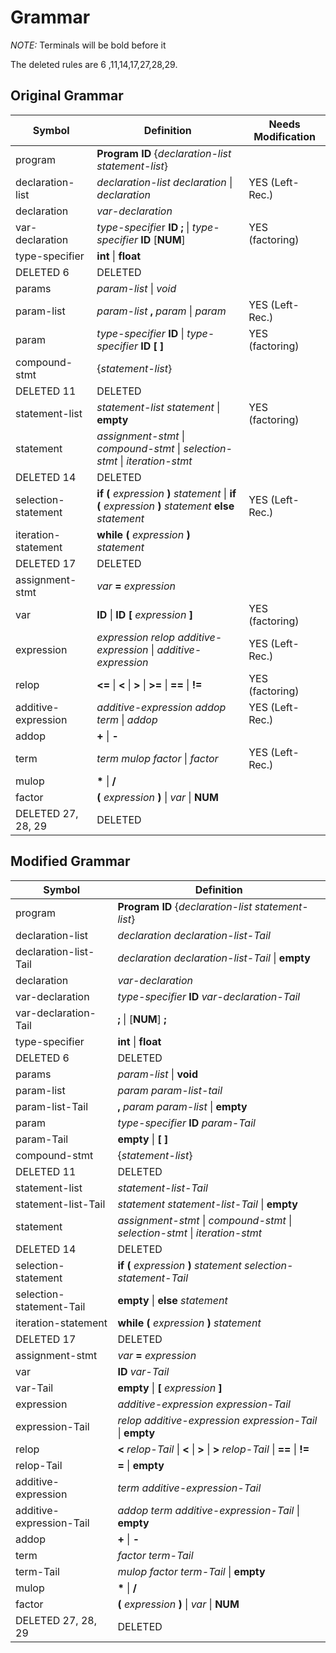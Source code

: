 # Grammar

*NOTE:* Terminals will be bold before it

The deleted rules are 6 ,11,14,17,27,28,29.

## Original Grammar

|       Symbol        |                                                     Definition                                                      | Needs Modification |
| ------------------- | ------------------------------------------------------------------------------------------------------------------- | ------------------ |
| program             | **Program** **ID** {*declaration-list* *statement-list*}                                                            |                    |
| declaration-list    | *declaration-list* *declaration* &#124; *declaration*                                                               | YES (Left-Rec.)    |
| declaration         | *var-declaration*                                                                                                   |                    |
| var-declaration     | *type-specifie*r **ID** **;** &#124; *type-specifier* **ID** \[**NUM**\]                                            | YES (factoring)    |
| type-specifier      | **int** &#124; **float**                                                                                            |                    |
| DELETED 6           | DELETED                                                                                                             |                    |
| params              | *param-list* &#124; *void*                                                                                          |                    |
| param-list          | *param-list* **,** *param* &#124; *param*                                                                           | YES (Left-Rec.)    |
| param               | *type-specifier* **ID** &#124; *type-specifier* **ID** **\[** **\]**                                                | YES (factoring)    |
| compound-stmt       | {*statement-list*}                                                                                                  |                    |
| DELETED 11          | DELETED                                                                                                             |                    |
| statement-list      | *statement-list* *statement* &#124; **empty**                                                                       | YES (factoring)    |
| statement           | *assignment-stmt*  &#124; *compound-stmt* &#124; *selection-stmt* &#124; *iteration-stmt*                           |                    |
| DELETED 14          | DELETED                                                                                                             |                    |
| selection-statement | **if** **(** *expression* **)** *statement* &#124; **if** **(** *expression* **)** *statement* **else** *statement* | YES (Left-Rec.)    |
| iteration-statement | **while** **(** *expression* **)** *statement*                                                                      |                    |
| DELETED 17          | DELETED                                                                                                             |                    |
| assignment-stmt     | *var* **=** *expression*                                                                                            |                    |
| var                 | **ID** &#124; **ID** **\[** *expression* **\]**                                                                     | YES (factoring)    |
| expression          | *expression* *relop* *additive-expression* &#124; *additive-expression*                                             | YES (Left-Rec.)    |
| relop               | **<=** &#124; **<** &#124; **>** &#124; **>=** &#124; **==** &#124; **!=**                                          | YES (factoring)    |
| additive-expression | *additive-expression* *addop* *term* &#124; *addop*                                                                 | YES (Left-Rec.)    |
| addop               | **+** &#124; **-**                                                                                                  |                    |
| term                | *term* *mulop* *factor* &#124; *factor*                                                                             | YES (Left-Rec.)    |
| mulop               | **\*** &#124; **/**                                                                                                 |                    |
| factor              | **(** *expression* **)** &#124; *var* &#124; **NUM**                                                                |                    |
| DELETED 27, 28, 29  | DELETED                                                                                                             |                    |

## Modified Grammar

|          Symbol          |                                             Definition                                             |
| ------------------------ | -------------------------------------------------------------------------------------------------- |
| program                  | **Program** **ID** {*declaration-list* *statement-list*}                                           |
| declaration-list         | *declaration* *declaration-list-Tail*                                                              |
| declaration-list-Tail    | *declaration* *declaration-list-Tail* &#124; **empty**                                             |
| declaration              | *var-declaration*                                                                                  |
| var-declaration          | *type-specifier* **ID** *var-declaration-Tail*                                                     |
| var-declaration-Tail     | **;** &#124; \[**NUM**\] **;**                                                                     |
| type-specifier           | **int** &#124; **float**                                                                           |
| DELETED 6                | DELETED                                                                                            |
| params                   | *param-list* &#124; **void**                                                                       |
| param-list               | *param* *param-list-tail*                                                                          |
| param-list-Tail          | **,** *param* *param-list* &#124; **empty**                                                        |
| param                    | *type-specifier* **ID** *param-Tail*                                                               |
| param-Tail               | **empty** &#124; **\[** **\]**                                                                     |
| compound-stmt            | {*statement-list*}                                                                                 |
| DELETED 11               | DELETED                                                                                            |
| statement-list           | *statement-list-Tail*                                                                              |
| statement-list-Tail      | *statement* *statement-list-Tail* &#124; **empty**                                                 |
| statement                | *assignment-stmt*  &#124; *compound-stmt* &#124; *selection-stmt* &#124; *iteration-stmt*          |
| DELETED 14               | DELETED                                                                                            |
| selection-statement      | **if** **(** *expression* **)** *statement* *selection-statement-Tail*                             |
| selection-statement-Tail | **empty** &#124; **else** *statement*                                                              |
| iteration-statement      | **while** **(** *expression* **)** *statement*                                                     |
| DELETED 17               | DELETED                                                                                            |
| assignment-stmt          | *var* **=** *expression*                                                                           |
| var                      | **ID**  *var-Tail*                                                                                 |
| var-Tail                 | **empty** &#124; **\[** *expression* **\]**                                                        |
| expression               | *additive-expression* *expression-Tail*                                                            |
| expression-Tail          | *relop* *additive-expression* *expression-Tail* &#124; **empty**                                   |
| relop                    | **<** *relop-Tail* &#124; **<** &#124; **>** &#124; **>** *relop-Tail* &#124; **==** &#124; **!=** |
| relop-Tail               | **=** &#124; **empty**                                                                             |
| additive-expression      | *term* *additive-expression-Tail*                                                                  |
| additive-expression-Tail | *addop* *term* *additive-expression-Tail* &#124; **empty**                                         |
| addop                    | **+** &#124; **-**                                                                                 |
| term                     | *factor* *term-Tail*                                                                               |
| term-Tail                | *mulop* *factor* *term-Tail* &#124; **empty**                                                      |
| mulop                    | **\*** &#124; **/**                                                                                |
| factor                   | **(** *expression* **)** &#124; *var* &#124; **NUM**                                               |
| DELETED 27, 28, 29       | DELETED                                                                                            |
